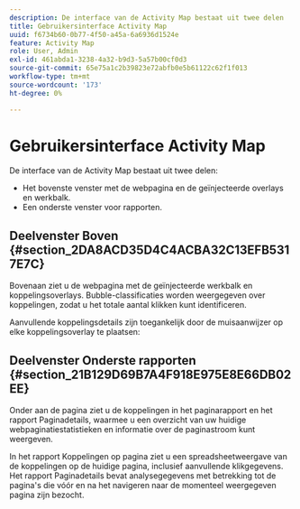 ```yaml
---
description: De interface van de Activity Map bestaat uit twee delen
title: Gebruikersinterface Activity Map
uuid: f6734b60-0b77-4f50-a45a-6a6936d1524e
feature: Activity Map
role: User, Admin
exl-id: 461abda1-3238-4a32-b9d3-5a57b00cf0d3
source-git-commit: 65e75a1c2b39823e72abfb0e5b61122c62f1f013
workflow-type: tm+mt
source-wordcount: '173'
ht-degree: 0%

---
```


# Gebruikersinterface Activity Map

De interface van de Activity Map bestaat uit twee delen:

* Het bovenste venster met de webpagina en de geïnjecteerde overlays en werkbalk.
* Een onderste venster voor rapporten.

## Deelvenster Boven {#section_2DA8ACD35D4C4ACBA32C13EFB5317E7C}

Bovenaan ziet u de webpagina met de geïnjecteerde werkbalk en koppelingsoverlays. Bubble-classificaties worden weergegeven over koppelingen, zodat u het totale aantal klikken kunt identificeren.

Aanvullende koppelingsdetails zijn toegankelijk door de muisaanwijzer op elke koppelingsoverlay te plaatsen:

## Deelvenster Onderste rapporten {#section_21B129D69B7A4F918E975E8E66DB02EE}

Onder aan de pagina ziet u de koppelingen in het paginarapport en het rapport Paginadetails, waarmee u een overzicht van uw huidige webpaginatiestatistieken en informatie over de paginastroom kunt weergeven.

In het rapport Koppelingen op pagina ziet u een spreadsheetweergave van de koppelingen op de huidige pagina, inclusief aanvullende klikgegevens. Het rapport Paginadetails bevat analysegegevens met betrekking tot de pagina&#39;s die vóór en na het navigeren naar de momenteel weergegeven pagina zijn bezocht.
